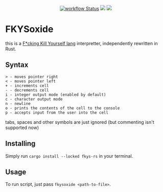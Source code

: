 <p align="center">
  <a title="GitHub Actions" href="https://github.com/ognevnydemon/fkys-rs/actions"><img alt="workflow Status" src="https://img.shields.io/github/actions/workflow/status/ognevnydemon/fkys-rs/ci.yml?branch=master&longCache=true&style=flat-square&label=build&logo=github"></a><!--
  -->
  <a title="Crate" href="https://crates.io/crates/fkys-rs"><img src="https://img.shields.io/crates/v/fkys-rs.svg?style=flat-square"></a><!--
  -->
  <a title="WTFPL license" href="https://github.com/ognevnydemon/fkys-rs/blob/master/LICENSE"><img src="https://img.shields.io/badge/License-WTFPL-red.svg?style=flat-square"></a><!--
  -->
</p>

# FKYSoxide
this is a [F*cking Kill Yourself lang](https://github.com/eleoelo/fkys) interpretter, independently
rewritten in Rust.

## Syntax
```
> - moves pointer right
< - moves pointer left
+ - increments cell
- - decrements cell
i - integer output mode (enabled by default)
c - character output mode
n - newline
o - prints the contents of the cell to the console
p - accepts input from the user into the cell 
```
tabs, spaces and other symbols are just ignored (but commenting isn't supported now)

## Installing
Simply run `cargo install --locked fkys-rs` in your terminal.

## Usage
To run script, just pass `fkysoxide <path-to-file>`.
